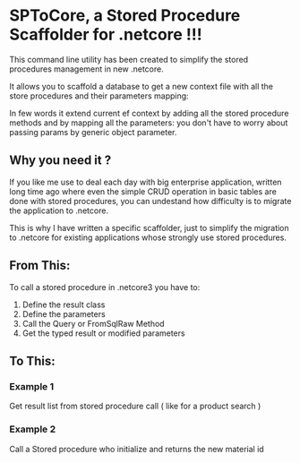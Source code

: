 # SPToCore, a Stored Procedure Scaffolder for .netcore !!!

This command line utility has been created to simplify the stored procedures management in
new .netcore.

It allows you to scaffold a database to get a new context file with all the store procedures
and their parameters mapping:

In few words it extend current ef context by adding all the stored procedure methods and by mapping
all the parameters: you don't have to worry about passing params by generic object parameter.

## Why you need it ?

If you like me use to deal each day with big enterprise application, written long time ago where even the simple
CRUD operation in basic tables are done with stored procedures, you can undestand how difficulty is to migrate 
the application to .netcore.

This is why I have written a specific scaffolder, just to simplify the migration to .netcore for existing
applications whose strongly use stored procedures.

## From This:
To call a stored procedure in .netcore3 you have to:
1. Define the result class
2. Define the parameters
3. Call the Query or FromSqlRaw Method
4. Get the typed result or modified parameters

## To This:

### Example 1 

Get result list from stored procedure call ( like for a product search )

### Example 2

Call a Stored procedure who initialize and returns the new material id



